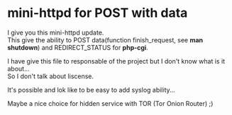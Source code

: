 # mini-httpd for POST with data

I give you this mini-httpd update.  
This give the ability to POST data(function finish_request, see __man shutdown__) and REDIRECT_STATUS for __php-cgi__.  
  
I have give this file to responsable of the project but I don't know what is it about...  
So I don't talk about liscense.  
  
It's possible and lok like to be easy to add syslog ability...  
  
Maybe a nice choice for hidden service with TOR (Tor Onion Router) ;)  
